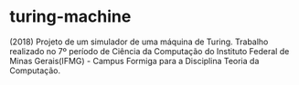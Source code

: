 # turing-machine
(2018) Projeto de um simulador de uma máquina de Turing. Trabalho realizado no 7º período de Ciência da Computação do Instituto Federal de Minas Gerais(IFMG) - Campus Formiga para a Disciplina Teoria da Computação.
